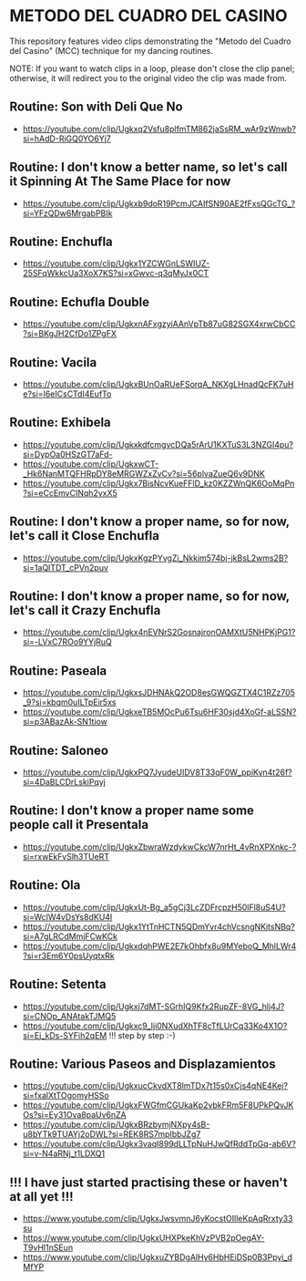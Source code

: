 # METODO DEL CUADRO DEL CASINO
This repository features video clips demonstrating the "Metodo del Cuadro del Casino" (MCC) technique for my dancing routines.

NOTE: If you want to watch clips in a loop, please don't close the clip panel; otherwise, it will redirect you to the original video the clip was made from.

## Routine: Son with Deli Que No
* https://youtube.com/clip/Ugkxq2Vsfu8plfmTM862jaSsRM_wAr9zWnwb?si=hAdD-RiGQ0YO6Yj7

## Routine: I don't know a better name, so let's call it Spinning At The Same Place for now
* https://youtube.com/clip/Ugkxb9doR19PcmJCAIfSN90AE2fFxsQGcTG_?si=YFzQDw6MrgabPBIk

## Routine: Enchufla
* https://youtube.com/clip/Ugkx1YZCWGnLSWIUZ-25SFqWkkcUa3XoX7KS?si=xGwvc-q3qMyJx0CT

## Routine: Echufla Double
* https://youtube.com/clip/UgkxnAFxgzyiAAnVpTb87uG82SGX4xrwCbCC?si=BKgJH2CfDo1ZPgFX

## Routine: Vacila
* https://youtube.com/clip/UgkxBUnOaRUeFSorqA_NKXgLHnadQcFK7uHe?si=I6eICsCTdI4EufTo

## Routine: Exhibela
* https://youtube.com/clip/UgkxkdfcmgvcDQa5rArU1KXTuS3L3NZGl4pu?si=DypOa0HSzGT7aFd-
* https://youtube.com/clip/UgkxwCT-_Hk6NanMTQFHRpDY8eMRGWZxZvCv?si=56plvaZueQ6v9DNK
* https://youtube.com/clip/Ugkx7BisNcvKueFFlD_kz0KZZWnQK6OoMqPn?si=eCcEmvCINqh2yxX5

## Routine: I don't know a proper name, so for now, let's call it Close Enchufla
* https://youtube.com/clip/UgkxKgzPYvgZi_Nkkim574bj-jkBsL2wms2B?si=1aQITDT_cPVn2puv

## Routine: I don't know a proper name, so for now, let's call it Crazy Enchufla
* https://youtube.com/clip/Ugkx4nEVNrS2GosnajronOAMXtU5NHPKjPG1?si=-LVxC7ROo9YYjRuQ

## Routine: Paseala
* https://youtube.com/clip/UgkxsJDHNAkQ2OD8esGWQGZTX4C1RZz705_9?si=kbqm0uILTpEir5xs
* https://youtube.com/clip/UgkxeTB5MOcPu6Tsu6HF30sjd4XoGf-aLSSN?si=p3ABazAk-SN1tiow

## Routine: Saloneo
* https://youtube.com/clip/UgkxPQ7JyudeUIDV8T33qF0W_ppiKyn4t26f?si=4DaBLCDrLskiPqyj

## Routine: I don't know a proper name some people call it Presentala
* https://youtube.com/clip/UgkxZbwraWzdykwCkcW7nrHt_4vRnXPXnkc-?si=rxwEkFvSlh3TUeRT

## Routine: Ola
* https://youtube.com/clip/UgkxUt-Bg_a5gCj3LcZDFrcpzH50lFl8uS4U?si=WcIW4vDsYs8dKU4I
* https://youtube.com/clip/Ugkx1YtTnHCTN5QDmYvr4chVcsngNKjtsNBq?si=A7gLRCdMmjFCwKCk
* https://youtube.com/clip/UgkxdqhPWE2E7kOhbfx8u9MYeboQ_MhlLWr4?si=r3Em6Y0psUyqtxRk

## Routine: Setenta 
* https://youtube.com/clip/Ugkxj7dMT-SGrhIQ9Kfx2RupZF-8VG_hlj4J?si=CNOp_ANAtakTJMQ5
* https://youtube.com/clip/Ugkxc9_Iji0NXudXhTF8cTfLUrCq33Ko4X1O?si=Ej_kDs-SYFih2qEM !!! step by step :-)

## Routine: Various Paseos and Displazamientos
* https://youtube.com/clip/UgkxucCkvdXT8lmTDx7t15s0xCjs4qNE4Kej?si=fxalXtTOgomyHSSo
* https://youtube.com/clip/UgkxFWGfmCGUkaKp2vbkFRm5F8UPkPQvJKOs?si=Ey31Ova8paUv6nZA
* https://youtube.com/clip/UgkxBRzbymjNXpy4sB-u8bYTk9TUAYj2oDWL?si=REK8RS7mpIbbJZg7
* https://youtube.com/clip/Ugkx3vaqI899dLLTpNuHJwQfRddTpGq-ab6V?si=v-N4aRNj_t1LDXQ1

## !!! I have just started practising these or haven't at all yet !!!
* https://www.youtube.com/clip/UgkxJwsvmnJ6yKocstOIlleKpAqRrxty33su
* https://www.youtube.com/clip/UgkxUHXPkeKhVzPVB2pOegAY-T9vHl1nSEun
* https://www.youtube.com/clip/UgkxuZYBDgAlHy6HbHEiDSp0B3Ppyi_dMfYP

